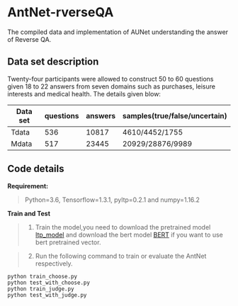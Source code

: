 # AntNet-rverseQA

The compiled data and implementation of AUNet understanding the answer of Reverse QA.

## Data set description

Twenty-four participants were allowed to construct 50 to 60 questions given 18 to 22 answers from seven domains such as purchases, leisure interests and medical health. The details given blow:

<!-- mdformat off(no table) -->

| Data set | questions | answers | samples(true/false/uncertain) |
| -------- | --------- | ------- | ----------------------------- |
| Tdata    | 536       | 10817   | 4610/4452/1755                |
| Mdata    | 517       | 23445   | 20929/28876/9989              |

<!-- mdformat on -->

## Code details

**Requirement:**  
>Python=3.6, Tensorflow=1.3.1, pyltp=0.2.1 and numpy=1.16.2

**Train and Test**  
>1. Train the model,you need to download the pretrained model [ltp_model](http://ltp.ai/download.html) and download the bert model [BERT](https://storage.googleapis.com/bert_models/2018_11_03/chinese_L-12_H-768_A-12.zip) if you want to use bert pretrained vector.

>2. Run  the following command to train or evaluate the AntNet respectively.

```shell
python train_choose.py  
python test_with_choose.py
python train_judge.py  
python test_with_judge.py
